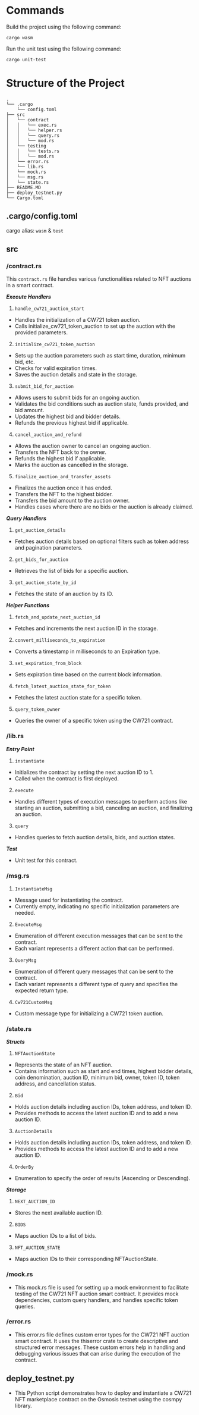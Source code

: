 # Commands

Build the project using the following command:
```
cargo wasm
```
Run the unit test using the following command:
```
cargo unit-test
```

# Structure of the Project
```
.
└── .cargo
    └── config.toml
├── src
│   └── contract
│   │   └── exec.rs
│   │   └── helper.rs
│   │   └── query.rs
│   │   └── mod.rs
│   └── testing
│   │   └── tests.rs
│   │   └── mod.rs
│   └── error.rs
│   └── lib.rs
│   └── mock.rs
│   └── msg.rs
│   └── state.rs
├── README.MD
├── deploy_testnet.py
└── Cargo.toml

```
## .cargo/config.toml
cargo alias: `wasm` & `test`

## src
### /contract.rs
This `contract.rs` file handles various functionalities related to NFT auctions in a smart contract. 

***Execute Handlers***

1. `handle_cw721_auction_start`
- Handles the initialization of a CW721 token auction.
- Calls initialize_cw721_token_auction to set up the auction with the provided parameters.

2. `initialize_cw721_token_auction`
- Sets up the auction parameters such as start time, duration, minimum bid, etc.
- Checks for valid expiration times.
- Saves the auction details and state in the storage.

3. `submit_bid_for_auction`
- Allows users to submit bids for an ongoing auction.
- Validates the bid conditions such as auction state, funds provided, and bid amount.
- Updates the highest bid and bidder details.
- Refunds the previous highest bid if applicable.

4. `cancel_auction_and_refund`
- Allows the auction owner to cancel an ongoing auction.
- Transfers the NFT back to the owner.
- Refunds the highest bid if applicable.
- Marks the auction as cancelled in the storage.

5. `finalize_auction_and_transfer_assets`
- Finalizes the auction once it has ended.
- Transfers the NFT to the highest bidder.
- Transfers the bid amount to the auction owner.
- Handles cases where there are no bids or the auction is already claimed.

***Query Handlers***

1. `get_auction_details`
- Fetches auction details based on optional filters such as token address and pagination parameters.

2. `get_bids_for_auction`
- Retrieves the list of bids for a specific auction.

3. `get_auction_state_by_id`
- Fetches the state of an auction by its ID.

***Helper Functions***
1. `fetch_and_update_next_auction_id`
- Fetches and increments the next auction ID in the storage.

2. `convert_milliseconds_to_expiration`
- Converts a timestamp in milliseconds to an Expiration type.

3. `set_expiration_from_block`
- Sets expiration time based on the current block information.

4. `fetch_latest_auction_state_for_token`
- Fetches the latest auction state for a specific token.

5. `query_token_owner`
- Queries the owner of a specific token using the CW721 contract.

### /lib.rs

***Entry Point***

1. `instantiate`
- Initializes the contract by setting the next auction ID to 1.
- Called when the contract is first deployed.

2. `execute`
- Handles different types of execution messages to perform actions like starting an auction, submitting a bid, canceling an auction, and finalizing an auction.

3. `query`
- Handles queries to fetch auction details, bids, and auction states.

***Test***

- Unit test for this contract.

### /msg.rs
1. `InstantiateMsg`
- Message used for instantiating the contract.
- Currently empty, indicating no specific initialization parameters are needed.

2. `ExecuteMsg`
- Enumeration of different execution messages that can be sent to the contract.
- Each variant represents a different action that can be performed.

3. `QueryMsg`
- Enumeration of different query messages that can be sent to the contract.
- Each variant represents a different type of query and specifies the expected return type.

4. `Cw721CustomMsg`
- Custom message type for initializing a CW721 token auction.

### /state.rs

***Structs***

1. `NFTAuctionState`
- Represents the state of an NFT auction.
- Contains information such as start and end times, highest bidder details, coin denomination, auction ID, minimum bid, owner, token ID, token address, and cancellation status.

2. `Bid`
- Holds auction details including auction IDs, token address, and token ID.
- Provides methods to access the latest auction ID and to add a new auction ID.

3. `AuctionDetails`
- Holds auction details including auction IDs, token address, and token ID.
- Provides methods to access the latest auction ID and to add a new auction ID.

4. `OrderBy`
- Enumeration to specify the order of results (Ascending or Descending).

***Storage***

1. `NEXT_AUCTION_ID`
- Stores the next available auction ID.

2. `BIDS`
- Maps auction IDs to a list of bids.

3. `NFT_AUCTION_STATE`
- Maps auction IDs to their corresponding NFTAuctionState.


### /mock.rs

- This mock.rs file is used for setting up a mock environment to facilitate testing of the CW721 NFT auction smart contract. It provides mock dependencies, custom query handlers, and handles specific token queries.

### /error.rs
- This error.rs file defines custom error types for the CW721 NFT auction smart contract. It uses the thiserror crate to create descriptive and structured error messages. These custom errors help in handling and debugging various issues that can arise during the execution of the contract.

## deploy_testnet.py
- This Python script demonstrates how to deploy and instantiate a CW721 NFT marketplace contract on the Osmosis testnet using the cosmpy library.